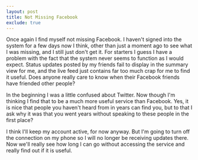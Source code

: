 ```yaml
---
layout: post
title: Not Missing Facebook
exclude: true
---
```


Once again I find myself not missing Facebook. I haven't signed into the system for a few days now I think, other than just a moment ago to see what I was missing, and I still just don't get it. For starters I guess I have a problem with the fact that the system never seems to function as I would expect. Status updates posted by my friends fail to display in the summary view for me, and the live feed just contains far too much crap for me to find it useful. Does anyone really care to know when their Facebook friends have friended other people?

In the beginning I was a little confused about Twitter. Now though I'm thinking I find that to be a much more useful service than Facebook. Yes, it is nice that people you haven't heard from in years can find you, but to that I ask why it was that you went years without speaking to these people in the first place?

I think I'll keep my account active, for now anyway. But I'm going to turn off the connection on my phone so I will no longer be receiving updates there. Now we'll really see how long I can go without accessing the service and really find out if it is useful.